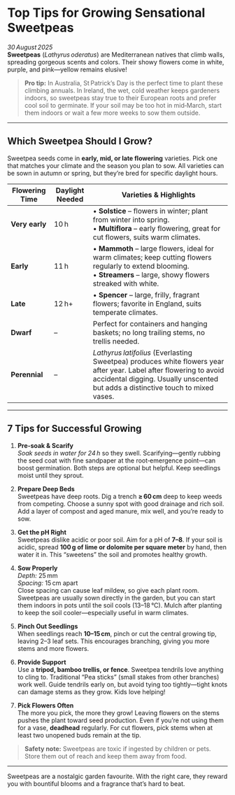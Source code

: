 # Top Tips for Growing Sensational Sweetpeas

*30 August 2025*  
**Sweetpeas** (*Lathyrus oderatus*) are Mediterranean natives that climb walls, spreading gorgeous scents and colors. Their showy flowers come in white, purple, and pink—yellow remains elusive!

> **Pro tip:** In Australia, St Patrick’s Day is the perfect time to plant these climbing annuals. In Ireland, the wet, cold weather keeps gardeners indoors, so sweetpeas stay true to their European roots and prefer cool soil to germinate. If your soil may be too hot in mid‑March, start them indoors or wait a few more weeks to sow them outside.

---

## Which Sweetpea Should I Grow?

Sweetpea seeds come in **early, mid, or late flowering** varieties. Pick one that matches your climate and the season you plan to sow. All varieties can be sown in autumn or spring, but they’re bred for specific daylight hours.

| Flowering Time | Daylight Needed | Varieties & Highlights |
|----------------|-----------------|------------------------|
| **Very early** | 10 h | • **Solstice** – flowers in winter; plant from winter into spring.<br>• **Multiflora** – early flowering, great for cut flowers, suits warm climates. |
| **Early** | 11 h | • **Mammoth** – large flowers, ideal for warm climates; keep cutting flowers regularly to extend blooming.<br>• **Streamers** – large, showy flowers streaked with white. |
| **Late** | 12 h+ | • **Spencer** – large, frilly, fragrant flowers; favorite in England, suits temperate climates. |
| **Dwarf** | – | Perfect for containers and hanging baskets; no long trailing stems, no trellis needed. |
| **Perennial** | – | *Lathyrus latifolius* (Everlasting Sweetpea) produces white flowers year after year. Label after flowering to avoid accidental digging. Usually unscented but adds a distinctive touch to mixed vases. |

---

## 7 Tips for Successful Growing

1. **Pre‑soak & Scarify**  
   *Soak seeds in water for 24 h* so they swell. Scarifying—gently rubbing the seed coat with fine sandpaper at the root‑emergence point—can boost germination. Both steps are optional but helpful. Keep seedlings moist until they sprout.

2. **Prepare Deep Beds**  
   Sweetpeas have deep roots. Dig a trench **≥ 60 cm** deep to keep weeds from competing. Choose a sunny spot with good drainage and rich soil. Add a layer of compost and aged manure, mix well, and you’re ready to sow.

3. **Get the pH Right**  
   Sweetpeas dislike acidic or poor soil. Aim for a pH of **7–8**. If your soil is acidic, spread **100 g of lime or dolomite per square meter** by hand, then water it in. This “sweetens” the soil and promotes healthy growth.

4. **Sow Properly**  
   *Depth:* 25 mm  
   *Spacing:* 15 cm apart  
   Close spacing can cause leaf mildew, so give each plant room. Sweetpeas are usually sown directly in the garden, but you can start them indoors in pots until the soil cools (13–18 °C). Mulch after planting to keep the soil cooler—especially useful in warm climates.

5. **Pinch Out Seedlings**  
   When seedlings reach **10–15 cm**, pinch or cut the central growing tip, leaving 2–3 leaf sets. This encourages branching, giving you more stems and more flowers.

6. **Provide Support**  
   Use a **tripod, bamboo trellis, or fence**. Sweetpea tendrils love anything to cling to. Traditional “Pea sticks” (small stakes from other branches) work well. Guide tendrils early on, but avoid tying too tightly—tight knots can damage stems as they grow. Kids love helping!

7. **Pick Flowers Often**  
   The more you pick, the more they grow! Leaving flowers on the stems pushes the plant toward seed production. Even if you’re not using them for a vase, **deadhead** regularly. For cut flowers, pick stems when at least two unopened buds remain at the tip.

> **Safety note:** Sweetpeas are toxic if ingested by children or pets. Store them out of reach and keep them away from food.

---

Sweetpeas are a nostalgic garden favourite. With the right care, they reward you with bountiful blooms and a fragrance that’s hard to beat.